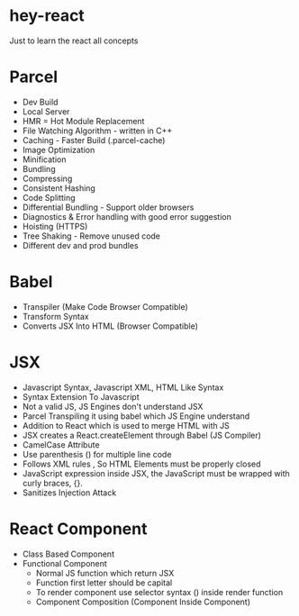# hey-react
Just to learn the react all concepts


# Parcel
- Dev Build
- Local Server
- HMR = Hot Module Replacement
- File Watching Algorithm - written in C++
- Caching - Faster Build (.parcel-cache)
- Image Optimization
- Minification
- Bundling
- Compressing
- Consistent Hashing
- Code Splitting
- Differential Bundling - Support older browsers
- Diagnostics & Error handling with good error suggestion
- Hoisting (HTTPS)
- Tree Shaking - Remove unused code 
- Different  dev and prod bundles

# Babel
- Transpiler (Make Code Browser Compatible)
- Transform Syntax
- Converts JSX Into HTML (Browser Compatible)

# JSX
- Javascript Syntax, Javascript XML, HTML Like Syntax
- Syntax Extension To Javascript
- Not a valid JS, JS Engines don't understand JSX
- Parcel Transpiling it using babel which JS Engine understand
- Addition to React which is used to merge HTML with JS
- JSX creates a React.createElement through Babel (JS Compiler)
- CamelCase Attribute
- Use parenthesis () for multiple line code
- Follows XML rules , So HTML Elements must be properly closed
- JavaScript expression inside JSX, the JavaScript must be wrapped with curly braces, {}.
- Sanitizes Injection Attack

# React Component
- Class Based Component
- Functional Component
    - Normal JS function which return JSX
    - Function first letter should be capital
    - To render component use selector syntax (<ComponentName />) inside render function
    - Component Composition (Component Inside Component)

